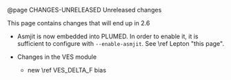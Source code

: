 @page CHANGES-UNRELEASED Unreleased changes

This page contains changes that will end up in 2.6

- Asmjit is now embedded into PLUMED. In order to enable it, it is sufficient to configure with `--enable-asmjit`. See \ref Lepton "this page".

- Changes in the VES module
  - new \ref VES_DELTA_F bias
  

